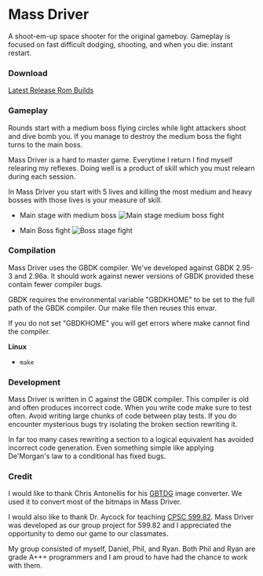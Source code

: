 Mass Driver
===========

A shoot-em-up space shooter for the original gameboy. Gameplay is focused on
fast difficult dodging, shooting, and when you die: instant restart.

### Download

[Latest Release Rom Builds](https://github.com/daniel-dressler/massdriver/releases)

### Gameplay

Rounds start with a medium boss flying circles while light
attackers shoot and dive bomb you. If you manage to destroy
the medium boss the fight turns to the main boss.

Mass Driver is a hard to master game. Everytime I return
I find myself relearing my reflexes. Doing well is a product
of skill which you must relearn during each session.

In Mass Driver you start with 5 lives and killing the most
medium and heavy bosses with those lives is your measure of skill.

* Main stage with medium boss
![Main stage medium boss fight](https://i.imgur.com/mYrkEFx.png)

* Main Boss fight
![Boss stage fight](https://i.imgur.com/iukJXLR.png)


### Compilation

Mass Driver uses the GBDK compiler. We've developed against
GBDK 2.95-3 and 2.96a. It should work against newer versions
of GBDK provided these contain fewer compiler bugs.

GBDK requires the environmental variable "GBDKHOME" to be set
to the full path of the GBDK compiler. Our make file then
reuses this envar.

If you do not set "GBDKHOME" you will get errors where make
cannot find the compiler.

__Linux__
* `make`

### Development

Mass Driver is written in C against the GBDK compiler. This
compiler is old and often produces incorrect code. When you
write code make sure to test often. Avoid writing large chunks
of code between play tests. If you do encounter mysterious bugs
try isolating the broken section rewriting it.

In far too many cases rewriting a section to a logical equivalent
has avoided incorrect code generation. Even something simple
like applying De'Morgan's law to a conditional has fixed bugs.

### Credit

I would like to thank Chris Antonellis for his
[GBTDG](http://www.chrisantonellis.com/gameboy/gbtdg/)
image converter. We used it to convert most of the bitmaps in
Mass Driver.

I would also like to thank Dr. Aycock for teaching [CPSC
599.82](http://pages.cpsc.ucalgary.ca/~aycock/599.82/). Mass Driver
was developed as our group project for 599.82 and I appreciated the
opportunity to demo our game to our classmates.

My group consisted of myself, Daniel, Phil, and Ryan. Both Phil
and Ryan are grade A+++ programmers and I am proud to have had the
chance to work with them.
